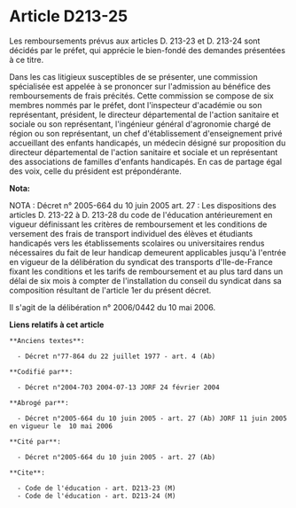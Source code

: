 # Article D213-25

Les remboursements prévus aux articles D. 213-23 et D. 213-24 sont décidés par le préfet, qui apprécie le bien-fondé des
demandes présentées à ce titre.

Dans les cas litigieux susceptibles de se présenter, une commission spécialisée est appelée à se prononcer sur l'admission au
bénéfice des remboursements de frais précités. Cette commission se compose de six membres nommés par le préfet, dont
l'inspecteur d'académie ou son représentant, président, le directeur départemental de l'action sanitaire et sociale ou son
représentant, l'ingénieur général d'agronomie chargé de région ou son représentant, un chef d'établissement d'enseignement
privé accueillant des enfants handicapés, un médecin désigné sur proposition du directeur départemental de l'action sanitaire
et sociale et un représentant des associations de familles d'enfants handicapés. En cas de partage égal des voix, celle du
président est prépondérante.

**Nota:**

NOTA : Décret n° 2005-664 du 10 juin 2005 art. 27 : Les dispositions des articles D. 213-22 à D. 213-28 du code de
l'éducation antérieurement en vigueur définissant les critères de remboursement et les conditions de versement des frais de
transport individuel des élèves et étudiants handicapés vers les établissements scolaires ou universitaires rendus
nécessaires du fait de leur handicap demeurent applicables jusqu'à l'entrée en vigueur de la délibération du syndicat des
transports d'Ile-de-France fixant les conditions et les tarifs de remboursement et au plus tard dans un délai de six mois à
compter de l'installation du conseil du syndicat dans sa composition résultant de l'article 1er du présent décret.

Il s'agit de la délibération n° 2006/0442 du 10 mai 2006.

**Liens relatifs à cet article**

	**Anciens textes**:

	  - Décret n°77-864 du 22 juillet 1977 - art. 4 (Ab)

	**Codifié par**:

	  - Décret n°2004-703 2004-07-13 JORF 24 février 2004

	**Abrogé par**:

	  - Décret n°2005-664 du 10 juin 2005 - art. 27 (Ab) JORF 11 juin 2005 en vigueur le  10 mai 2006

	**Cité par**:

	  - Décret n°2005-664 du 10 juin 2005 - art. 27 (Ab)

	**Cite**:

	  - Code de l'éducation - art. D213-23 (M)
	  - Code de l'éducation - art. D213-24 (M)
